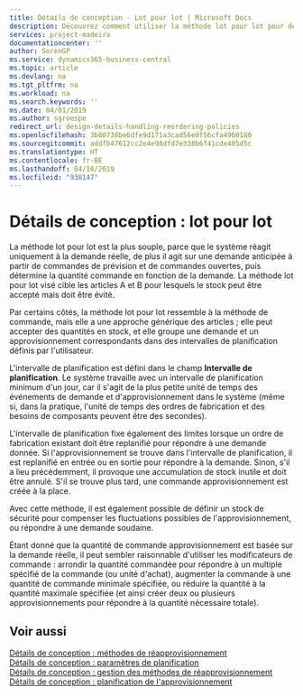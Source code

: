 ```yaml
---
title: Détails de conception - Lot pour lot | Microsoft Docs
description: Découvrez comment utiliser la méthode lot pour lot pour déterminer la quantité de commande en fonction de la demande.
services: project-madeira
documentationcenter: ''
author: SorenGP
ms.service: dynamics365-business-central
ms.topic: article
ms.devlang: na
ms.tgt_pltfrm: na
ms.workload: na
ms.search.keywords: ''
ms.date: 04/01/2019
ms.author: sgroespe
redirect_url: design-details-handling-reordering-policies
ms.openlocfilehash: 3b80738be6dfe9d171a3cad56edf56cfa4960180
ms.sourcegitcommit: addfb47612cc2e4e98dfd7e338b6f41cde405d5c
ms.translationtype: HT
ms.contentlocale: fr-BE
ms.lasthandoff: 04/16/2019
ms.locfileid: "938147"
---
```

# <a name="design-details-lot-for-lot"></a>Détails de conception : lot pour lot
La méthode lot pour lot est la plus souple, parce que le système réagit uniquement à la demande réelle, de plus il agit sur une demande anticipée à partir de commandes de prévision et de commandes ouvertes, puis détermine la quantité commande en fonction de la demande. La méthode lot pour lot visé cible les articles A et B pour lesquels le stock peut être accepté mais doit être évité.  

Par certains côtés, la méthode lot pour lot ressemble à la méthode de commande, mais elle a une approche générique des articles ; elle peut accepter des quantités en stock, et elle groupe une demande et un approvisionnement correspondants dans des intervalles de planification définis par l'utilisateur.  

L'intervalle de planification est défini dans le champ **Intervalle de planification**. Le système travaille avec un intervalle de planification minimum d'un jour, car il s'agit de la plus petite unité de temps des événements de demande et d'approvisionnement dans le système (même si, dans la pratique, l'unité de temps des ordres de fabrication et des besoins de composants peuvent être des secondes).  

L'intervalle de planification fixe également des limites lorsque un ordre de fabrication existant doit être replanifié pour répondre à une demande donnée. Si l'approvisionnement se trouve dans l'intervalle de planification, il est replanifié en entrée ou en sortie pour répondre à la demande. Sinon, s'il a lieu précédemment, il provoque une accumulation de stock inutile et doit être annulé. S'il se trouve plus tard, une commande approvisionnement est créée à la place.  

Avec cette méthode, il est également possible de définir un stock de sécurité pour compenser les fluctuations possibles de l'approvisionnement, ou répondre à une demande soudaine.  

Étant donné que la quantité de commande approvisionnement est basée sur la demande réelle, il peut sembler raisonnable d'utiliser les modificateurs de commande : arrondir la quantité commandée pour répondre à un multiple spécifié de la commande (ou unité d'achat), augmenter la commande à une quantité de commande minimale spécifiée, ou réduire la quantité à la quantité maximale spécifiée (et ainsi créer deux ou plusieurs approvisionnements pour répondre à la quantité nécessaire totale).  

## <a name="see-also"></a>Voir aussi  
[Détails de conception : méthodes de réapprovisionnement](design-details-reordering-policies.md)   
[Détails de conception : paramètres de planification](design-details-planning-parameters.md)   
[Détails de conception : gestion des méthodes de réapprovisionnement](design-details-handling-reordering-policies.md)   
[Détails de conception : planification de l'approvisionnement](design-details-supply-planning.md)
